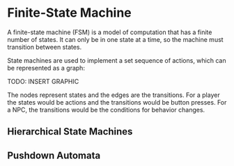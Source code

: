 # Finite-State Machine

A finite-state machine (FSM) is a model of computation that has a finite number of states. It can only be in one state at a time, so the machine must transition between states.

State machines are used to implement a set sequence of actions, which can be represented as a graph:

TODO: INSERT GRAPHIC

The nodes represent states and the edges are the transitions. For a player the states would be actions and the transitions would be button presses. For a NPC, the transitions would be the conditions for behavior changes.

## Hierarchical State Machines



## Pushdown Automata